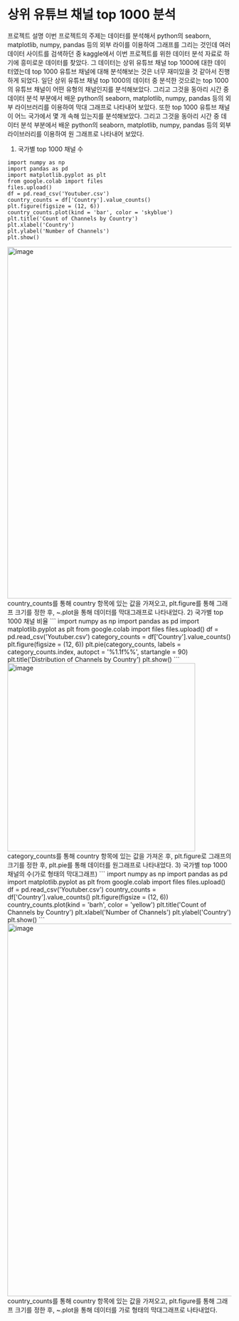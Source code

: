 # 상위 유튜브 채널 top 1000 분석
프로젝트 설명
이번 프로젝트의 주제는 데이터를 분석해서 python의 seaborn, matplotlib, numpy, pandas 등의 외부 라이를 이용하여 그래프를 그리는 것인데 여러 데이터 사이트를 검색하던 중 kaggle에서 이번 프로젝트를 위한 데이터 분석 자료로 하기에 흥미로운 데이터를 찾았다. 그 데이터는 상위 유튜브 채널 top 1000에 대한 데이터였는데 top 1000 유튜브 채널에 대해 분석해보는 것은 너무 재미있을 것 같아서 진행하게 되었다. 일단 상위 유튜브 채널 top 1000의 데이터 중 분석한 것으로는 top 1000의 유튜브 채널이 어떤 유형의 채널인지를 분석해보았다. 그리고 그것을 동아리 시간 중 데이터 분석 부분에서 배운  python의 seaborn, matplotlib, numpy, pandas 등의 외부 라이브러리를 이용하여 막대 그래프로 나타내어 보았다. 또한 top 1000 유튜브 채널이 어느 국가에서 몇 개 속해 있는지를 분석해보았다. 그리고 그것을 동아리 시간 중 데이터 분석 부분에서 배운 python의 seaborn, matplotlib, numpy, pandas 등의 외부 라이브러리를 이용하여 원 그래프로 나타내어 보았다.
1) 국가별 top 1000 채널 수
```
import numpy as np
import pandas as pd
import matplotlib.pyplot as plt
from google.colab import files
files.upload()
df = pd.read_csv('Youtuber.csv')
country_counts = df['Country'].value_counts()
plt.figure(figsize = (12, 6))
country_counts.plot(kind = 'bar', color = 'skyblue')
plt.title('Count of Channels by Country')
plt.xlabel('Country')
plt.ylabel('Number of Channels')
plt.show()
```
<img width="789" alt="image" src="https://github.com/user-attachments/assets/ed9ea7b7-3020-4adc-ad1f-5f42129d441b">
country_counts를 통해 country 항목에 있는 값을 가져오고, plt.figure를 통해 그래프 크기를 정한 후, ~.plot을 통해 데이터를 막대그래프로 나타내었다.
2) 국가별 top 1000 채널 비율
```
import numpy as np
import pandas as pd
import matplotlib.pyplot as plt
from google.colab import files
files.upload()
df = pd.read_csv('Youtuber.csv')
category_counts = df['Country'].value_counts()
plt.figure(figsize = (12, 6))
plt.pie(category_counts, labels = category_counts.index, autopct = '%1.1f%%', startangle = 90)
plt.title('Distribution of Channels by Country')
plt.show()
```
<img width="422" alt="image" src="https://github.com/user-attachments/assets/152d0499-f735-4a47-a171-f70ca0c0cc13">
category_counts를 통해 country 항목에 있는 값을 가져온 후, plt.figure로 그래프의 크기를 정한 후, plt.pie를 통해 데이터를 원그래프로 나타내었다.
3) 국가별 top 1000 채널의 수(가로 형태의 막대그래프)
```
import numpy as np
import pandas as pd
import matplotlib.pyplot as plt
from google.colab import files
files.upload()
df = pd.read_csv('Youtuber.csv')
country_counts = df['Country'].value_counts()
plt.figure(figsize = (12, 6))
country_counts.plot(kind = 'barh', color = 'yellow')
plt.title('Count of Channels by Country')
plt.xlabel('Number of Channels')
plt.ylabel('Country')
plt.show()
```
<img width="836" alt="image" src="https://github.com/user-attachments/assets/7a1dc467-9714-44fe-866b-f6897e7b1366">
country_counts를 통해 country 항목에 있는 값을 가져오고, plt.figure를 통해 그래프 크기를 정한 후, ~.plot을 통해 데이터를 가로 형태의 막대그래프로 나타내었다.
